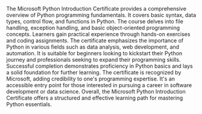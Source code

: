 The Microsoft Python Introduction Certificate provides a comprehensive overview of Python programming fundamentals. It covers basic syntax, data types, control flow, and functions in Python. The course delves into file handling, exception handling, and basic object-oriented programming concepts. Learners gain practical experience through hands-on exercises and coding assignments. The certificate emphasizes the importance of Python in various fields such as data analysis, web development, and automation. It is suitable for beginners looking to kickstart their Python journey and professionals seeking to expand their programming skills. Successful completion demonstrates proficiency in Python basics and lays a solid foundation for further learning. The certificate is recognized by Microsoft, adding credibility to one's programming expertise. It's an accessible entry point for those interested in pursuing a career in software development or data science. Overall, the Microsoft Python Introduction Certificate offers a structured and effective learning path for mastering Python essentials.
